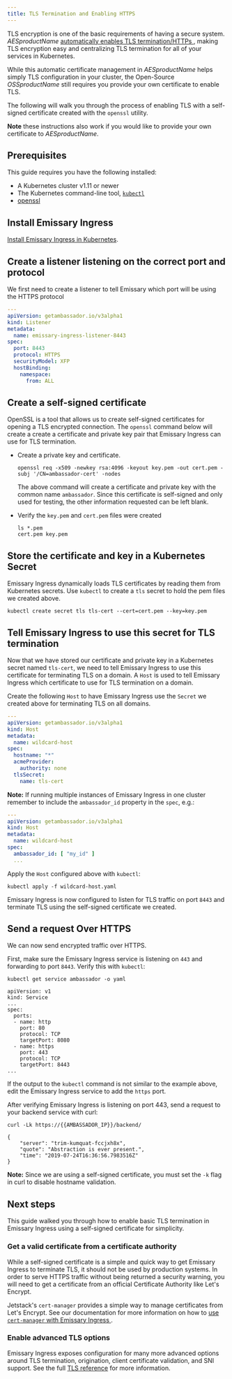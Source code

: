 ```yaml
---
title: TLS Termination and Enabling HTTPS
---
```


TLS encryption is one of the basic requirements of having a secure system.
$AESproductName$ [automatically enables TLS termination/HTTPs
](../../topics/running/host-crd#tls-settings), making TLS encryption
easy and centralizing TLS termination for all of your services in Kubernetes.

While this automatic certificate management in $AESproductName$ helps
simply TLS configuration in your cluster, the Open-Source $OSSproductName$
still requires you provide your own certificate to enable TLS.

The following will walk you through the process of enabling TLS with a
self-signed certificate created with the `openssl` utility.

**Note** these instructions also work if you would like to provide your own
certificate to $AESproductName$.

## Prerequisites

This guide requires you have the following installed:

- A Kubernetes cluster v1.11 or newer
- The Kubernetes command-line tool,
[`kubectl`](https://kubernetes.io/docs/tasks/tools/install-kubectl/)
- [openssl](https://www.openssl.org/source/)

## Install Emissary Ingress

[Install Emissary Ingress in Kubernetes](../../topics/install).

## Create a listener listening on the correct port and protocol
We first need to create a listener to tell Emissary which port will be using the HTTPS protocol

```yaml
---
apiVersion: getambassador.io/v3alpha1
kind: Listener
metadata:
  name: emissary-ingress-listener-8443
spec:
  port: 8443
  protocol: HTTPS
  securityModel: XFP
  hostBinding:
    namespace:
      from: ALL
```

## Create a self-signed certificate

OpenSSL is a tool that allows us to create self-signed certificates for opening
a TLS encrypted connection. The `openssl` command below will create a
create a certificate and private key pair that Emissary Ingress can use for TLS
termination.

- Create a private key and certificate.

   ```
   openssl req -x509 -newkey rsa:4096 -keyout key.pem -out cert.pem -subj '/CN=ambassador-cert' -nodes
   ```

   The above command will create a certificate and private key with the common
   name `ambassador`. Since this certificate is self-signed and only used for testing,
   the other information requested can be left blank.

- Verify the `key.pem` and `cert.pem` files were created

   ```
   ls *.pem
   cert.pem	key.pem
   ```

## Store the certificate and key in a Kubernetes Secret

Emissary Ingress dynamically loads TLS certificates by reading them from
Kubernetes secrets. Use `kubectl` to create a `tls` secret to hold the pem
files we created above.

```
kubectl create secret tls tls-cert --cert=cert.pem --key=key.pem
```

## Tell Emissary Ingress to use this secret for TLS termination

Now that we have stored our certificate and private key in a Kubernetes secret
named `tls-cert`, we need to tell Emissary Ingress to use this certificate
for terminating TLS on a domain. A `Host` is used to tell Emissary Ingress which
certificate to use for TLS termination on a domain.

Create the following `Host` to have Emissary Ingress use the `Secret` we created
above for terminating TLS on all domains.

```yaml
---
apiVersion: getambassador.io/v3alpha1
kind: Host
metadata:
  name: wildcard-host
spec:
  hostname: "*"
  acmeProvider:
    authority: none
  tlsSecret:
    name: tls-cert
```

**Note:** If running multiple instances of Emissary Ingress in one cluster remember to include the `ambassador_id` property in the `spec`, e.g.:

```yaml
---
apiVersion: getambassador.io/v3alpha1
kind: Host
metadata:
  name: wildcard-host
spec:
  ambassador_id: [ "my_id" ]
  ...
```

Apply the `Host` configured above with `kubectl`:

```
kubectl apply -f wildcard-host.yaml
```

Emissary Ingress is now configured to listen for TLS traffic on port `8443` and
terminate TLS using the self-signed certificate we created.

## Send a request Over HTTPS

We can now send encrypted traffic over HTTPS.

First, make sure the Emissary Ingress service is listening on `443` and forwarding
to port `8443`. Verify this with `kubectl`:

```
kubectl get service ambassador -o yaml

apiVersion: v1
kind: Service
...
spec:
  ports:
  - name: http
    port: 80
    protocol: TCP
    targetPort: 8080
  - name: https
    port: 443
    protocol: TCP
    targetPort: 8443
...
```

If the output to the `kubectl` command is not similar to the example above,
edit the Emissary Ingress service to add the `https` port.

After verifying Emissary Ingress is listening on port 443, send a request
to your backend service with curl:

```
curl -Lk https://{{AMBASSADOR_IP}}/backend/

{
    "server": "trim-kumquat-fccjxh8x",
    "quote": "Abstraction is ever present.",
    "time": "2019-07-24T16:36:56.7983516Z"
}
```

**Note:** Since we are using a self-signed certificate, you must set the `-k`
flag in curl to disable hostname validation.

## Next steps

This guide walked you through how to enable basic TLS termination in Emissary Ingress using a self-signed certificate for simplicity.

### Get a valid certificate from a certificate authority

While a self-signed certificate is a simple and quick way to get Emissary Ingress to terminate TLS, it should not be used by production systems. In order to serve HTTPS traffic without being returned a security warning, you will need to get a certificate from an official Certificate Authority like Let's Encrypt.

Jetstack's `cert-manager` provides a simple
way to manage certificates from Let's Encrypt. See our documentation for more
information on how to [use `cert-manager` with Emissary Ingress
](../cert-manager).

### Enable advanced TLS options

Emissary Ingress exposes configuration for many more advanced options
around TLS termination, origination, client certificate validation, and SNI
support. See the full [TLS reference](../../topics/running/tls) for more
information.
